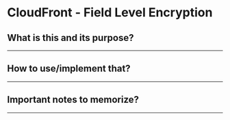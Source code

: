 # CloudFront - Field Level Encryption

## What is this and its purpose?

---

## How to use/implement that?

---

## Important notes to memorize?

---
